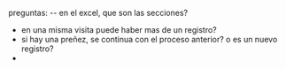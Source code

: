 preguntas:
-- en el excel, que son las secciones?

- en una misma visita puede haber mas de un registro?
- si hay una preñez, se continua con el proceso anterior? o es un nuevo registro?
- 